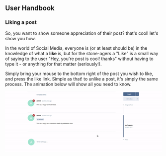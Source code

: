 ## User Handbook
### Liking a post

So, you want to show someone appreciation of their post? that's cool! let's show you how.

In the world of Social Media, everyone is (or at least should be) in the knowledge of what a **like** is, but for the stone-agers a "Like" is a small way of saying to the user "Hey, you're post is cool! thanks" without having to type it - or anything for that matter (seriously!).

Simply bring your mouse to the bottom right of the post you wish to like, and press the like link. Simple as that! to unlike a post, it's simply the same process. The animation below will show all you need to know.

![Animation - Like unlike a comment post](687474703a2f2f692e696d6775722e636f6d2f316a75g6371386d2e676966.gif)
